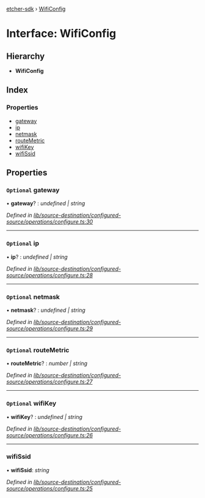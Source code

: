 [etcher-sdk](../README.md) › [WifiConfig](wificonfig.md)

# Interface: WifiConfig

## Hierarchy

* **WifiConfig**

## Index

### Properties

* [gateway](wificonfig.md#optional-gateway)
* [ip](wificonfig.md#optional-ip)
* [netmask](wificonfig.md#optional-netmask)
* [routeMetric](wificonfig.md#optional-routemetric)
* [wifiKey](wificonfig.md#optional-wifikey)
* [wifiSsid](wificonfig.md#wifissid)

## Properties

### `Optional` gateway

• **gateway**? : *undefined | string*

*Defined in [lib/source-destination/configured-source/operations/configure.ts:30](https://github.com/balena-io-modules/etcher-sdk/blob/13bcb07/lib/source-destination/configured-source/operations/configure.ts#L30)*

___

### `Optional` ip

• **ip**? : *undefined | string*

*Defined in [lib/source-destination/configured-source/operations/configure.ts:28](https://github.com/balena-io-modules/etcher-sdk/blob/13bcb07/lib/source-destination/configured-source/operations/configure.ts#L28)*

___

### `Optional` netmask

• **netmask**? : *undefined | string*

*Defined in [lib/source-destination/configured-source/operations/configure.ts:29](https://github.com/balena-io-modules/etcher-sdk/blob/13bcb07/lib/source-destination/configured-source/operations/configure.ts#L29)*

___

### `Optional` routeMetric

• **routeMetric**? : *number | string*

*Defined in [lib/source-destination/configured-source/operations/configure.ts:27](https://github.com/balena-io-modules/etcher-sdk/blob/13bcb07/lib/source-destination/configured-source/operations/configure.ts#L27)*

___

### `Optional` wifiKey

• **wifiKey**? : *undefined | string*

*Defined in [lib/source-destination/configured-source/operations/configure.ts:26](https://github.com/balena-io-modules/etcher-sdk/blob/13bcb07/lib/source-destination/configured-source/operations/configure.ts#L26)*

___

###  wifiSsid

• **wifiSsid**: *string*

*Defined in [lib/source-destination/configured-source/operations/configure.ts:25](https://github.com/balena-io-modules/etcher-sdk/blob/13bcb07/lib/source-destination/configured-source/operations/configure.ts#L25)*
